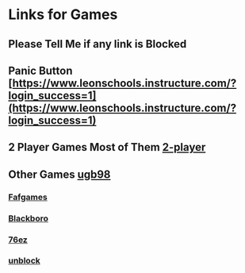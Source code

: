 # Links for Games
## Please Tell Me if any link is Blocked
## Panic Button [https://www.leonschools.instructure.com/?login_success=1](https://www.leonschools.instructure.com/?login_success=1)
## 2 Player Games Most of Them [2-player](https://2-player.github.io/)
## Other Games [ugb98](https://ubg98.github.io/)
### [Fafgames](https://fafgames.github.io/)
### [Blackboro](https://blackboro.github.io/) 
### [76ez](https://76ezgames.github.io/)
### [unblock](https://unbl0ck.github.io/)
